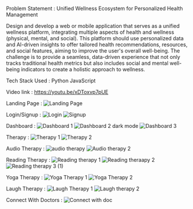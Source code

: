 Problem Statement : Unified Wellness Ecosystem for Personalized Health Management

Design and develop a web or mobile application that serves as a unified wellness platform, integrating multiple aspects of health and wellness (physical, mental, and social). This platform should use personalized data and AI-driven insights to offer tailored health recommendations, resources, and social features, aiming to improve the user's overall well-being. The challenge is to provide a seamless, data-driven experience that not only tracks traditional health metrics but also includes social and mental well-being indicators to create a holistic approach to wellness.

Tech Stack Used :
  Python
  JavaScript 

Video link : https://youtu.be/xDToxvp7pUE

Landing Page : 
![Landing Page](https://github.com/user-attachments/assets/7ffa6e22-6dc0-4001-b5b9-fc29ddb86951)

Login/Signup :
![Login](https://github.com/user-attachments/assets/c76d89fa-7434-4ea0-a024-0c65a11a8493)
![Signup](https://github.com/user-attachments/assets/3a25beb0-75c9-4665-9f6d-8fac9bd79690)

Dashboard : 
![Dashboard 1](https://github.com/user-attachments/assets/42e1c3ae-b193-4f97-b609-57c520eb423b)
![Dashboard 2 dark mode](https://github.com/user-attachments/assets/d4e8d911-f208-4dd3-99c2-b868ef1c1030)
![Dashboard 3](https://github.com/user-attachments/assets/152b2487-75c2-46ce-b20a-496430153d28)

Therapy : 
![Therapy 1](https://github.com/user-attachments/assets/618b6897-dc09-401c-9df9-272b6364b637)
![Therapy 2](https://github.com/user-attachments/assets/c6db4892-5dae-4a74-91b8-f049db8218d7)

Audio Therapy : 
![audio therapy](https://github.com/user-attachments/assets/3872ef62-b7d6-47c8-a246-01c01fd916bb)
![Audio therapy 2](https://github.com/user-attachments/assets/b6d83464-2aea-4fe2-b220-36ba46fb4bde)

Reading Therapy : 
![Reading therapy 1](https://github.com/user-attachments/assets/f1711cb1-8fe3-4e40-9636-cdf4f0e31ca7)
![Reading theraapy 2](https://github.com/user-attachments/assets/86dc493b-8c48-46d2-85ba-91b7c3516374)
![Reading therapy 3 (1)](https://github.com/user-attachments/assets/90051e50-ea67-42dd-bd0e-f6360d9b204c)

Yoga Therapy : 
![Yoga Therapy 1](https://github.com/user-attachments/assets/8ddc1a52-98f1-4742-9119-5053a99f2cb9)
![Yoga Therapy 2](https://github.com/user-attachments/assets/f6a5fd24-edc8-412d-9650-4079dd3d107e)

Laugh Therapy : 
![Laugh Therapy 1](https://github.com/user-attachments/assets/a296244f-b7ac-457a-b94d-6d6eb013be8f)
![Laugh therapy 2](https://github.com/user-attachments/assets/a323810a-24cc-4b1f-ab9a-c2f9efdbb7d8)

Connect With Doctors : 
![Connect with doc](https://github.com/user-attachments/assets/238a98be-f62e-48af-a142-8a390c7fdb2a)

